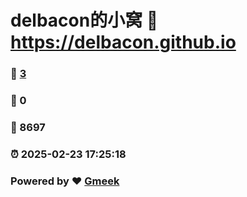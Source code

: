 # delbacon的小窝 :link: https://delbacon.github.io 
### :page_facing_up: [3](https://delbacon.github.io/tag.html) 
### :speech_balloon: 0 
### :hibiscus: 8697 
### :alarm_clock: 2025-02-23 17:25:18 
### Powered by :heart: [Gmeek](https://github.com/Meekdai/Gmeek)
